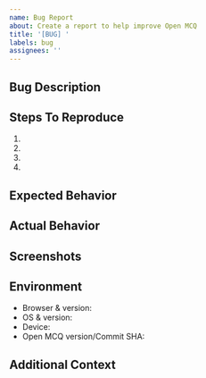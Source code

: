 ```yaml
---
name: Bug Report
about: Create a report to help improve Open MCQ
title: '[BUG] '
labels: bug
assignees: ''
---
```


## Bug Description
<!-- A clear and concise description of the bug -->

## Steps To Reproduce
1. 
2. 
3. 
4. 

## Expected Behavior
<!-- What you expected to happen -->

## Actual Behavior
<!-- What actually happened -->

## Screenshots
<!-- If applicable, add screenshots to help explain the problem -->

## Environment
- Browser & version: 
- OS & version: 
- Device: 
- Open MCQ version/Commit SHA: 

## Additional Context
<!-- Add any other relevant information about the problem here -->